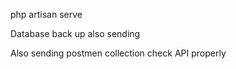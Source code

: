 php artisan serve

Database back up also sending 

Also sending postmen collection check API properly 
